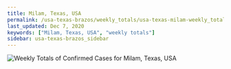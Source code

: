 ```yaml
---
title: Milam, Texas, USA
permalink: /usa-texas-brazos/weekly_totals/usa-texas-milam-weekly_totals.html
last_updated: Dec 7, 2020
keywords: ["Milam, Texas, USA", "weekly totals"]
sidebar: usa-texas-brazos_sidebar
---
```


![Weekly Totals of Confirmed Cases for Milam, Texas, USA](/covid_tracker/images/graphs/usa-texas-milam-weekly_totals_graph.png)
